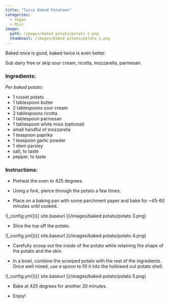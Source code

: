 ```yaml
---
title: "Twice Baked Potatoes"
categories:
  - Vegan
  - Misc
image:
  path: /images/baked potato/potato 2.png
  thumbnail: /images/baked potato/potato 1.png
---
```


Baked once is good, baked twice is even better.

Sub dairy free or skip sour cream, ricotta, mozzarella, parmesan.

### Ingredients:

_Per baked potato:_

* 1 russet potato
* 1 tablespoon butter
* 2 tablespoons sour cream
* 2 tablespoons ricotta
* 1 tablespoon parmesan
* 1 tablespoon white miso (optional)
* small handful of mozzarella 
* 1 teaspoon paprika
* 1 teaspoon garlic powder
* 1 stem parsley
* salt, to taste
* pepper, to taste


### Instructions:

* Preheat the oven to 425 degrees.

* Using a fork, pierce through the potato a few times. 

* Place on a baking pan with some parchment paper and bake for ~45-60 minutes until cooked.

![_config.yml]({{ site.baseurl }}/images/baked potato/potato 3.png)

* Slice the top off the potato.

![_config.yml]({{ site.baseurl }}/images/baked potato/potato 4.png)

* Carefully scoop out the inside of the potato while retaining the shape of the potato and the skin.

* In a bowl, combine the scooped potato with the rest of the ingredients. Once well mixed, use a spoon to fill it into the hollowed out potato shell.

![_config.yml]({{ site.baseurl }}/images/baked potato/potato 5.png)

* Bake at 425 degrees for another 20 minutes.

* Enjoy!
